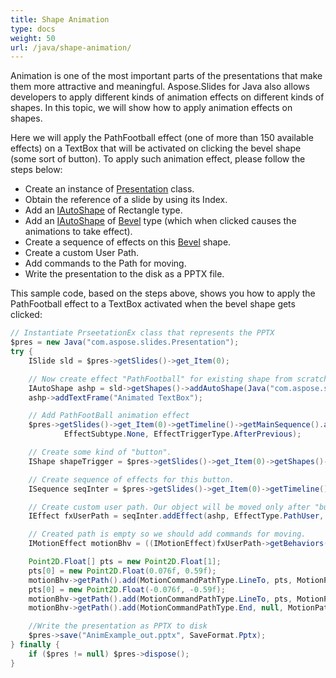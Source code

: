 ```yaml
---
title: Shape Animation
type: docs
weight: 50
url: /java/shape-animation/
---
```


Animation is one of the most important parts of the presentations that make them more attractive and meaningful. Aspose.Slides for Java also allows developers to apply different kinds of animation effects on different kinds of shapes. In this topic, we will show how to apply animation effects on shapes.

Here we will apply the PathFootball effect (one of more than 150 available effects) on a TextBox that will be activated on clicking the bevel shape (some sort of button). To apply such animation effect, please follow the steps below:

- Create an instance of [Presentation](https://apireference.aspose.com/slides/java/com.aspose.slides/Presentation) class.
- Obtain the reference of a slide by using its Index.
- Add an [IAutoShape](https://apireference.aspose.com/slides/java/com.aspose.slides/IAutoShape) of Rectangle type.
- Add an [IAutoShape](https://apireference.aspose.com/slides/java/com.aspose.slides/IAutoShape) of [Bevel](https://apireference.aspose.com/slides/java/com.aspose.slides/ShapeType#Bevel) type (which when clicked causes the animations to take effect).
- Create a sequence of effects on this [Bevel](https://apireference.aspose.com/slides/java/com.aspose.slides/ShapeType#Bevel) shape.
- Create a custom User Path.
- Add commands to the Path for moving.
- Write the presentation to the disk as a PPTX file.

This sample code, based on the steps above, shows you how to apply the PathFootball effect to a TextBox activated when the bevel shape gets clicked:

```java
// Instantiate PrseetationEx class that represents the PPTX
$pres = new Java("com.aspose.slides.Presentation");
try {
    ISlide sld = $pres->getSlides()->get_Item(0);

    // Now create effect "PathFootball" for existing shape from scratch.
    IAutoShape ashp = sld->getShapes()->addAutoShape(Java("com.aspose.slides.ShapeType")->Rectangle, 150, 150, 250, 25);
    ashp->addTextFrame("Animated TextBox");

    // Add PathFootBall animation effect
    $pres->getSlides()->get_Item(0)->getTimeline()->getMainSequence().addEffect(ashp, EffectType.PathFootball,
            EffectSubtype.None, EffectTriggerType.AfterPrevious);

    // Create some kind of "button".
    IShape shapeTrigger = $pres->getSlides()->get_Item(0)->getShapes()->addAutoShape(Java("com.aspose.slides.ShapeType")->Bevel, 10, 10, 20, 20);

    // Create sequence of effects for this button.
    ISequence seqInter = $pres->getSlides()->get_Item(0)->getTimeline()->getInteractiveSequences().add(shapeTrigger);

    // Create custom user path. Our object will be moved only after "button" click.
    IEffect fxUserPath = seqInter.addEffect(ashp, EffectType.PathUser, EffectSubtype.None, EffectTriggerType.OnClick);

    // Created path is empty so we should add commands for moving.
    IMotionEffect motionBhv = ((IMotionEffect)fxUserPath->getBehaviors()->get_Item(0));

    Point2D.Float[] pts = new Point2D.Float[1];
    pts[0] = new Point2D.Float(0.076f, 0.59f);
    motionBhv->getPath().add(MotionCommandPathType.LineTo, pts, MotionPathPointsType.Auto, true);
    pts[0] = new Point2D.Float(-0.076f, -0.59f);
    motionBhv->getPath().add(MotionCommandPathType.LineTo, pts, MotionPathPointsType.Auto, false);
    motionBhv->getPath().add(MotionCommandPathType.End, null, MotionPathPointsType.Auto, false);

    //Write the presentation as PPTX to disk
    $pres->save("AnimExample_out.pptx", SaveFormat.Pptx);
} finally {
    if ($pres != null) $pres->dispose();
}
```